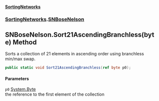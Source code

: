 #### [SortingNetworks](./index.md 'index')
### [SortingNetworks](./SortingNetworks.md 'SortingNetworks').[SNBoseNelson](./SortingNetworks-SNBoseNelson.md 'SortingNetworks.SNBoseNelson')
## SNBoseNelson.Sort21AscendingBranchless(byte) Method
Sorts a collection of 21 elements in ascending order using branchless min/max swap.  
```csharp
public static void Sort21AscendingBranchless(ref byte p0);
```
#### Parameters
<a name='SortingNetworks-SNBoseNelson-Sort21AscendingBranchless(byte)-p0'></a>
`p0` [System.Byte](https://docs.microsoft.com/en-us/dotnet/api/System.Byte 'System.Byte')  
the reference to the first element of the collection  
  
